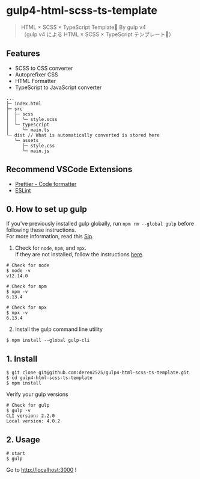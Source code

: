 # gulp4-html-scss-ts-template
> HTML × SCSS × TypeScript Template🐶 By gulp v4  
> （gulp v4 による HTML × SCSS × TypeScript テンプレート🐶）

## Features
- SCSS to CSS converter
- Autoprefixer CSS 
- HTML Formatter
- TypeScript to JavaScript converter

```
...
├─ index.html
├─ src
│  ├─ scss
│  │  └─ style.scss
│  └─ typescript
│     └─ main.ts
└─ dist // What is automatically converted is stored here
   └─ assets
      ├─ style.css
      └─ main.js
```

## Recommend VSCode Extensions
- [Prettier - Code formatter](https://marketplace.visualstudio.com/items?itemName=esbenp.prettier-vscode)
- [ESLint](https://marketplace.visualstudio.com/items?itemName=dbaeumer.vscode-eslint)

## 0. How to set up gulp
If you've previously installed gulp globally, run `npm rm --global gulp` before following these instructions.  
For more information, read this [Sip](https://medium.com/gulpjs/gulp-sips-command-line-interface-e53411d4467).

1. Check for `node`, `npm`, and `npx`.  
If they are not installed, follow the instructions [here](https://nodejs.org/en/).

```
# Check for node
$ node -v
v12.14.0
```

```
# Check for npm
$ npm -v
6.13.4
```

```
# Check for npx
$ npx -v
6.13.4
```

2. Install the gulp command line utility
```
$ npm install --global gulp-cli
```

## 1. Install

```
$ git clone git@github.com:deren2525/gulp4-html-scss-ts-template.git
$ cd gulp4-html-scss-ts-template
$ npm install
```

Verify your gulp versions
```
# Check for gulp
$ gulp -v
CLI version: 2.2.0
Local version: 4.0.2
```
## 2. Usage
```
# start
$ gulp
```
Go to [http://localhost:3000](http://localhost:3000/) !
